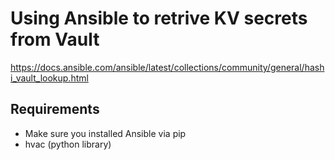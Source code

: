 # Using Ansible to retrive KV secrets from Vault

https://docs.ansible.com/ansible/latest/collections/community/general/hashi_vault_lookup.html

## Requirements
- Make sure you installed Ansible via pip
- hvac (python library)

